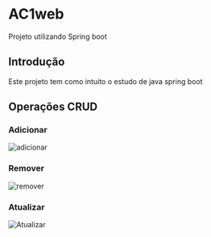 # AC1web
Projeto utilizando Spring boot

## Introdução 
Este projeto tem como intuito o estudo de java spring boot

## Operações CRUD
### Adicionar
![adicionar](https://github.com/GabrielSichoski/AC1web/assets/104863390/ad1a83a7-e246-45ac-93b6-6173bcecd00c)
### Remover
![remover](https://github.com/GabrielSichoski/AC1web/assets/104863390/02df179e-1a51-4665-926e-27869666221d)
### Atualizar

![Atualizar](https://github.com/GabrielSichoski/AC1web/assets/104863390/1747b730-1afe-49fa-b6ad-61192134ac64)
